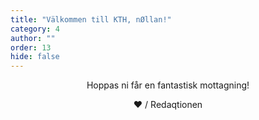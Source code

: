 ```yaml
---
title: "Välkommen till KTH, nØllan!"
category: 4
author: ""
order: 13
hide: false
---
```


<p style="text-align: center;">
  Hoppas ni får en fantastisk mottagning!
</p>

<p style="text-align: center;">
  &hearts; / Redaqtionen
</p>
